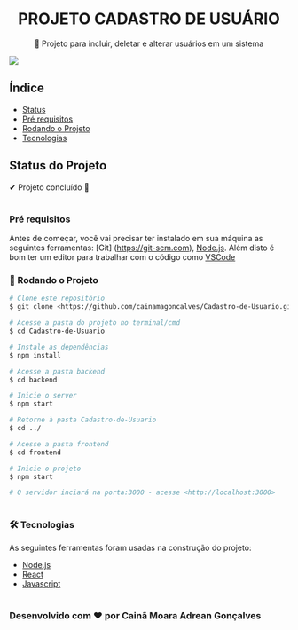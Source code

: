 # <center> PROJETO CADASTRO DE USUÁRIO </center>


<p align="center"> 🔗 Projeto para incluir, deletar e alterar usuários em um sistema </>

![](https://media.giphy.com/media/nzB9moy4R6v7R78V11/giphy.gif)

## Índice
<!--ts-->
* [Status](#Status-do-Projeto)
* [Pré requisitos](#Pré-requisitos)
* [Rodando o Projeto](#🎲-Rodando-o-Projeto)
* [Tecnologias](#🛠-Tecnologias)
<!--te-->

## Status do Projeto

✔ Projeto concluído 🚀

#

### Pré requisitos

Antes de começar, você vai precisar ter instalado em sua máquina as seguintes ferramentas:
[Git] (https://git-scm.com), [Node.js](https://nodejs.org/en/). 
Além disto é bom ter um editor para trabalhar com o código como [VSCode](https://code.visualstudio.com/)</p>

### 🎲 Rodando o Projeto 

```bash
# Clone este repositório
$ git clone <https://github.com/cainamagoncalves/Cadastro-de-Usuario.git>

# Acesse a pasta do projeto no terminal/cmd
$ cd Cadastro-de-Usuario

# Instale as dependências
$ npm install

# Acesse a pasta backend
$ cd backend

# Inicie o server
$ npm start

# Retorne à pasta Cadastro-de-Usuario
$ cd ../

# Acesse a pasta frontend
$ cd frontend

# Inicie o projeto
$ npm start

# O servidor inciará na porta:3000 - acesse <http://localhost:3000>
```
#

### 🛠 Tecnologias

As seguintes ferramentas foram usadas na construção do projeto:

- [Node.js](https://nodejs.org/en/)
- [React](https://pt-br.reactjs.org/)
- [Javascript](https://devdocs.io/javascript/)

#

### Desenvolvido com ❤ por Cainã Moara Adrean Gonçalves



